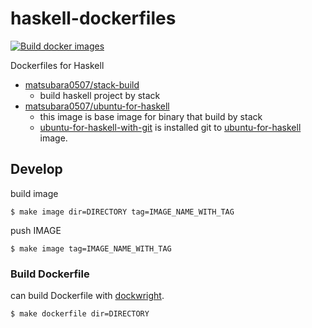 # haskell-dockerfiles

[![Build docker images](https://github.com/matsubara0507/haskell-dockerfiles/actions/workflows/build.yaml/badge.svg)](https://github.com/matsubara0507/haskell-dockerfiles/actions/workflows/build.yaml)

Dockerfiles for Haskell

- [matsubara0507/stack-build](https://github.com/users/matsubara0507/packages/container/package/stack-build)
    - build haskell project by stack
- [matsubara0507/ubuntu-for-haskell](https://github.com/users/matsubara0507/packages/container/package/stack-build)
    - this image is base image for binary that build by stack
    - [ubuntu-for-haskell-with-git](ubuntu-for-haskell-with-git) is installed git to [ubuntu-for-haskell](ubuntu-for-haskell) image.

## Develop

build image

```
$ make image dir=DIRECTORY tag=IMAGE_NAME_WITH_TAG
```

push IMAGE

```
$ make image tag=IMAGE_NAME_WITH_TAG
```

### Build Dockerfile

can build Dockerfile with [dockwright](https://github.com/matsubara0507/dockwright).

```
$ make dockerfile dir=DIRECTORY
```
